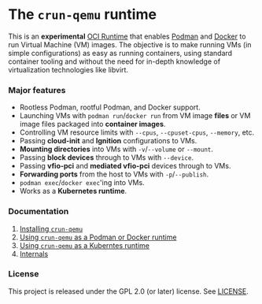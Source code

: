# The `crun-qemu` runtime

This is an **experimental** [OCI Runtime] that enables [Podman] and [Docker] to
run Virtual Machine (VM) images. The objective is to make running VMs (in simple
configurations) as easy as running containers, using standard container tooling
and without the need for in-depth knowledge of virtualization technologies like
libvirt.

### Major features

  - Rootless Podman, rootful Podman, and Docker support.
  - Launching VMs with `podman run`/`docker run` from VM image **files** or VM
    image files packaged into **container images**.
  - Controlling VM resource limits with `--cpus`, `--cpuset-cpus`, `--memory`,
    etc.
  - Passing **cloud-init** and **Ignition** configurations to VMs.
  - **Mounting directories** into VMs with `-v`/`--volume` or `--mount`.
  - Passing **block devices** through to VMs with `--device`.
  - Passing **vfio-pci** and **mediated vfio-pci** devices through to VMs.
  - **Forwarding ports** from the host to VMs with `-p`/`--publish`.
  - `podman exec`/`docker exec`'ing into VMs.
  - Works as a **Kubernetes runtime**.

### Documentation

  1. [Installing `crun-qemu`](docs/1-installing.md)
  2. [Using `crun-qemu` as a Podman or Docker runtime](docs/2-podman-docker.md)
  3. [Using `crun-qemu` as a Kuberntes runtime](docs/3-kubernetes.md)
  4. [Internals](docs/4-internals.md)

### License

This project is released under the GPL 2.0 (or later) license. See
[LICENSE](LICENSE).

[Docker]: https://www.docker.com/
[Podman]: https://podman.io/
[OCI Runtime]: https://github.com/opencontainers/runtime-spec/blob/v1.1.0/spec.md
